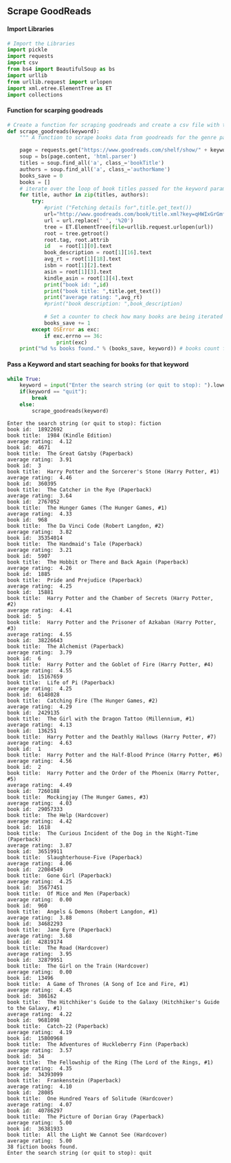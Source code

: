 
## Scrape GoodReads

#### Import Libraries


```python
# Import the Libraries
import pickle
import requests
import csv
from bs4 import BeautifulSoup as bs
import urllib
from urllib.request import urlopen
import xml.etree.ElementTree as ET
import collections
```

#### Function for scarping goodreads


```python
# Create a function for scraping goodreads and create a csv file with the data
def scrape_goodreads(keyword):
    """ A function to scrape books data from goodreads for the genre passed as a parameter"""

    page = requests.get("https://www.goodreads.com/shelf/show/" + keyword)
    soup = bs(page.content, 'html.parser')
    titles = soup.find_all('a', class_='bookTitle')
    authors = soup.find_all('a', class_='authorName')
    books_save = 0
    books = []
    # iterate over the loop of book titles passed for the keyword parameter
    for title, author in zip(titles, authors):
        try:
            #print ("Fetching details for",title.get_text())
            url="http://www.goodreads.com/book/title.xml?key=qHWIxGrGmfBV1GhCahIHMQ&title=" + title.get_text()
            url = url.replace(' ', '%20')
            tree = ET.ElementTree(file=urllib.request.urlopen(url))
            root = tree.getroot()
            root.tag, root.attrib
            id   = root[1][0].text
            book_description = root[1][16].text
            avg_rt = root[1][18].text
            isbn = root[1][2].text
            asin = root[1][3].text
            kindle_asin = root[1][4].text
            print("book id: ",id)
            print("book title: ",title.get_text())
            print("average rating: ",avg_rt)
            #print("book description: ",book_description)
    
            # Set a counter to check how many books are being iterated
            books_save += 1
        except OSError as exc:
            if exc.errno == 36:
                print(exc)
    print("%d %s books found." % (books_save, keyword)) # books count feedback
```

#### Pass a Keyword and start seaching for books for that keyword


```python
while True:
    keyword = input("Enter the search string (or quit to stop): ").lower()
    if(keyword == "quit"):
        break
    else:
        scrape_goodreads(keyword)
```

    Enter the search string (or quit to stop): fiction
    book id:  18922692
    book title:  1984 (Kindle Edition)
    average rating:  4.12
    book id:  4671
    book title:  The Great Gatsby (Paperback)
    average rating:  3.91
    book id:  3
    book title:  Harry Potter and the Sorcerer's Stone (Harry Potter, #1)
    average rating:  4.46
    book id:  360395
    book title:  The Catcher in the Rye (Paperback)
    average rating:  3.64
    book id:  2767052
    book title:  The Hunger Games (The Hunger Games, #1)
    average rating:  4.33
    book id:  968
    book title:  The Da Vinci Code (Robert Langdon, #2)
    average rating:  3.82
    book id:  35354014
    book title:  The Handmaid's Tale (Paperback)
    average rating:  3.21
    book id:  5907
    book title:  The Hobbit or There and Back Again (Paperback)
    average rating:  4.26
    book id:  1885
    book title:  Pride and Prejudice (Paperback)
    average rating:  4.25
    book id:  15881
    book title:  Harry Potter and the Chamber of Secrets (Harry Potter, #2)
    average rating:  4.41
    book id:  5
    book title:  Harry Potter and the Prisoner of Azkaban (Harry Potter, #3)
    average rating:  4.55
    book id:  38226643
    book title:  The Alchemist (Paperback)
    average rating:  3.79
    book id:  6
    book title:  Harry Potter and the Goblet of Fire (Harry Potter, #4)
    average rating:  4.55
    book id:  15167659
    book title:  Life of Pi (Paperback)
    average rating:  4.25
    book id:  6148028
    book title:  Catching Fire (The Hunger Games, #2)
    average rating:  4.29
    book id:  2429135
    book title:  The Girl with the Dragon Tattoo (Millennium, #1)
    average rating:  4.13
    book id:  136251
    book title:  Harry Potter and the Deathly Hallows (Harry Potter, #7)
    average rating:  4.63
    book id:  1
    book title:  Harry Potter and the Half-Blood Prince (Harry Potter, #6)
    average rating:  4.56
    book id:  2
    book title:  Harry Potter and the Order of the Phoenix (Harry Potter, #5)
    average rating:  4.49
    book id:  7260188
    book title:  Mockingjay (The Hunger Games, #3)
    average rating:  4.03
    book id:  29057333
    book title:  The Help (Hardcover)
    average rating:  4.42
    book id:  1618
    book title:  The Curious Incident of the Dog in the Night-Time (Paperback)
    average rating:  3.87
    book id:  36519911
    book title:  Slaughterhouse-Five (Paperback)
    average rating:  4.06
    book id:  22084549
    book title:  Gone Girl (Paperback)
    average rating:  4.25
    book id:  35677451
    book title:  Of Mice and Men (Paperback)
    average rating:  0.00
    book id:  960
    book title:  Angels & Demons (Robert Langdon, #1)
    average rating:  3.88
    book id:  34682293
    book title:  Jane Eyre (Paperback)
    average rating:  3.68
    book id:  42819174
    book title:  The Road (Hardcover)
    average rating:  3.95
    book id:  32879951
    book title:  The Girl on the Train (Hardcover)
    average rating:  0.00
    book id:  13496
    book title:  A Game of Thrones (A Song of Ice and Fire, #1)
    average rating:  4.45
    book id:  386162
    book title:  The Hitchhiker's Guide to the Galaxy (Hitchhiker's Guide to the Galaxy, #1)
    average rating:  4.22
    book id:  9681098
    book title:  Catch-22 (Paperback)
    average rating:  4.19
    book id:  15800968
    book title:  The Adventures of Huckleberry Finn (Paperback)
    average rating:  3.57
    book id:  34
    book title:  The Fellowship of the Ring (The Lord of the Rings, #1)
    average rating:  4.35
    book id:  34393099
    book title:  Frankenstein (Paperback)
    average rating:  4.10
    book id:  28085
    book title:  One Hundred Years of Solitude (Hardcover)
    average rating:  4.07
    book id:  40786297
    book title:  The Picture of Dorian Gray (Paperback)
    average rating:  5.00
    book id:  36381933
    book title:  All the Light We Cannot See (Hardcover)
    average rating:  5.00
    38 fiction books found.
    Enter the search string (or quit to stop): quit



```python

```
